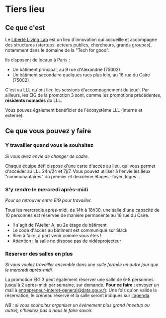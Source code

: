 # Tiers lieu

## Ce que c'est 

Le [Liberté Living Lab](https://www.liberte.paris/liberte-living-lab) est un lieu d'innovation qui accueille et accompagne des structures (startups, acteurs publics, chercheurs, grands groupes), notamment dans le domaine de la "Tech for good".

Ils disposent de locaux à Paris :
* Un bâtiment principal, au 9 rue d'Alexandrie (75002)
* Un bâtiment secondaire quelques rues plus loin, au 16 rue du Caire (75002)

C'est au LLL qu'ont lieu les sessions d'accompagnement du jeudi. 
Par ailleurs, les EIG de la promotion 3 sont, comme les promotions précédentes, **résidents nomades** du LLL. 

Vous pouvez également bénéficier de l'écosystème LLL (interne et externe). 

## Ce que vous pouvez y faire

### Y travailler quand vous le souhaitez 
_Si vous avez envie de changer de cadre._

Chaque équipe défi dispose d'une carte d'accès au lieu, qui vous permet d'accéder au LLL 24h/24 et 7j/7. Vous pouvez utiliser à l'envie les lieux "communautaires" du premier et deuxième étages : foyer, loges...

### S'y rendre le mercredi après-midi
_Pour se retrouver entre EIG pour travailler._

Tous les mercredis après-midi, de 14h à 18h30, une salle d'une capacité de 10 personnes est réservée de manière permanente au 16 rue du Caire. 
* Il s'agit de l'Atelier A, au 2e étage du bâtiment
* Le code d'accès au bâtiment est communiqué sur Slack
* Rien à faire, à part venir comme vous êtes !
* Attention : la salle ne dispose pas de vidéoprojecteur

### Réserver des salles en plus
_Si vous voulez travailler ensemble dans une salle fermée un autre jour que le mercredi après-midi._

La promotion EIG 3 peut également réserver une salle de 6-8 personnes jusqu'à 2 après-midi par semaine, sur demande.
**Pour ce faire** : envoyer un mail à entrepreneur-interet-general@data.gouv.fr. Une fois qu'on valide la réservation, le créneau réservé et la salle seront indiqués sur [l'agenda](https://owncloud.data.gouv.fr/index.php/apps/calendar/p/3DAPQwCmengcPLdm/EIG-Promo-3). 

_NB : si vous souhaitez organiser un événement plus grand (meetup ou autre), n'hésitez pas à nous le faire savoir._
